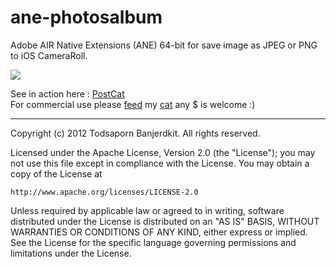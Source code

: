 ane-photosalbum
===============

Adobe AIR Native Extensions (ANE) 64-bit for save image as JPEG or PNG to iOS CameraRoll.

[<img src="http://a1028.phobos.apple.com/us/r1000/116/Purple/v4/5a/c8/35/5ac835e7-d8ba-925b-b704-4ae5b37e9662/mzl.vpvdaruv.320x480-75.jpg">](https://itunes.apple.com/us/app/postcat/id527138992?ls=1&mt=8)

See in action here : [PostCat](https://itunes.apple.com/us/app/postcat/id527138992?ls=1&mt=8) <br>
For commercial use please [feed](https://www.paypal.com/cgi-bin/webscr?cmd=_xclick&business=katopz%40gmail%2ecom&lc=TH&item_name=tuna&item_number=tuna&button_subtype=services&no_note=0&currency_code=USD&bn=PP%2dBuyNowBF%3abtn_buynowCC_LG%2egif%3aNonHostedGuest) my [cat](http://instagram.com/katopz) 
any $ is welcome :)
- - -

Copyright (c) 2012 Todsaporn Banjerdkit. All rights reserved.

Licensed under the Apache License, Version 2.0 (the "License");
you may not use this file except in compliance with the License.
You may obtain a copy of the License at

    http://www.apache.org/licenses/LICENSE-2.0

Unless required by applicable law or agreed to in writing, software
distributed under the License is distributed on an "AS IS" BASIS,
WITHOUT WARRANTIES OR CONDITIONS OF ANY KIND, either express or implied.
See the License for the specific language governing permissions and
limitations under the License.
